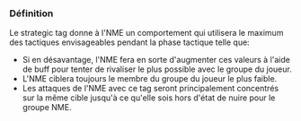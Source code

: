 ### Définition
Le strategic tag donne à l'NME un comportement qui utilisera le maximum des tactiques envisageables pendant la phase tactique telle que: 

- Si en désavantage,  l'NME fera en sorte d'augmenter ces valeurs à l'aide de buff pour tenter de rivaliser le plus possible avec le groupe du joueur.  
- L'NME ciblera toujours le membre du groupe du joueur le plus faible.  
- Les attaques de l'NME avec ce tag seront principalement concentrés sur la même cible jusqu'à ce qu'elle sois hors d'état de nuire pour le groupe NME.

